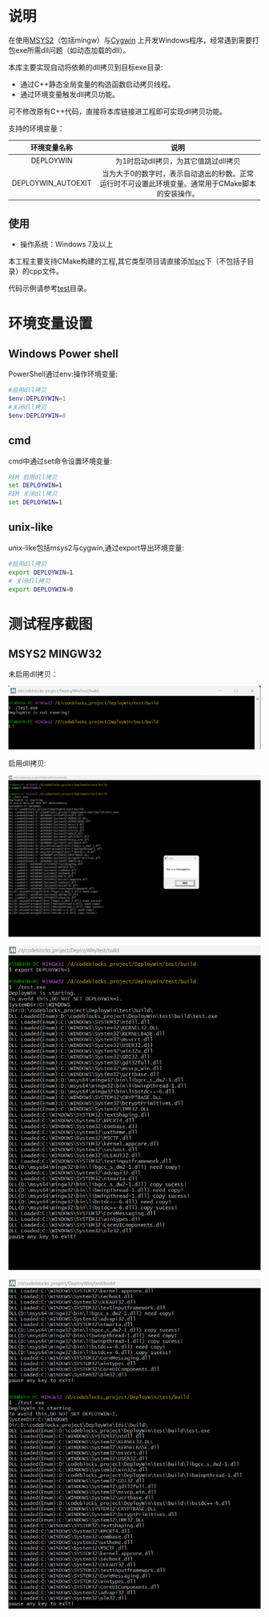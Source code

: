 # 说明

在使用[MSYS2](https://www.msys2.org/)（包括mingw）与[Cygwin](http://cygwin.org/) 上开发Windows程序，经常遇到需要打包exe所需dll问题（如动态加载的dll）。

本库主要实现自动将依赖的dll拷贝到目标exe目录:

- 通过C++静态全局变量的构造函数启动拷贝线程。
- 通过环境变量触发dll拷贝功能。

可不修改原有C++代码，直接将本库链接进工程即可实现dll拷贝功能。

支持的环境变量：

|    环境变量名称    |                             说明                             |
| :----------------: | :----------------------------------------------------------: |
|     DEPLOYWIN      |            为1时启动dll拷贝，为其它值跳过dll拷贝             |
| DEPLOYWIN_AUTOEXIT | 当为大于0的数字时，表示自动退出的秒数。正常运行时不可设置此环境变量。通常用于CMake脚本的安装操作。 |



## 使用

- 操作系统：Windows 7及以上

本工程主要支持CMake构建的工程,其它类型项目请直接添加[src](src)下（不包括子目录）的cpp文件。

代码示例请参考[test](test)目录。

# 环境变量设置

## Windows Power shell

PowerShell通过env:操作环境变量:

```powershell
#启用dll拷贝
$env:DEPLOYWIN=1
#关闭dll拷贝
$env:DEPLOYWIN=0
```



## cmd

cmd中通过set命令设置环境变量:

```cmd
REM 启用dll拷贝
set DEPLOYWIN=1
REM 关闭dll拷贝
set DEPLOYWIN=1
```



## unix-like

unix-like包括msys2与cygwin,通过export导出环境变量:

```bash
#启用dll拷贝
export DEPLOYWIN=1
# 关闭dll拷贝
export DEPLOYWIN=0
```

# 测试程序截图

## MSYS2 MINGW32

未启用dll拷贝：

![mingw32-no-deploywin](doc/mingw32-no-deploywin.png)

启用dll拷贝:

![mingw32-deploywin-1](doc/mingw32-deploywin-1.png)

![mingw32-deploywin-2](doc/mingw32-deploywin-2.png)

![mingw32-deploywin-3](doc/mingw32-deploywin-3.png)

